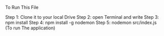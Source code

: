 To Run This File

Step 1: Clone it to your local Drive
Step 2: open Terminal and write
Step 3: npm install
Step 4: npm install -g nodemon
Step 5: nodemon src/index.js (To run The application)
